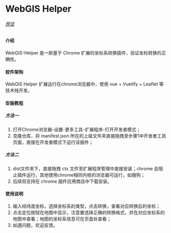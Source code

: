 # WebGIS Helper

###### [预览](http://htmlpreview.github.io/?https://github.com/jiangteng2019/WebGIS-Helper/blob/master/html/index.html)

#### 介绍
WebGIS-Helper 是一款基于 Chrome 扩展的坐标系转换插件，验证坐标转换的正确性。

#### 软件架构
WebGIS Helper 扩展运行在chrome浏览器中，使用 vue + Vuetify + Leaflet 等技术栈开发。


#### 安装教程

##### 方法一
1.  打开Chrome浏览器-设置-更多工具-扩展程序-打开开发者模式；
2.  克隆仓库，将 manifest.json 所在的上级文件夹直接拖拽至步骤1中开发者工具页面，直接在开发者模式下运行该插件；

##### 方法二
1.  dist文件夹下，直接拖拽 ctx 文件至扩展程序管理中直接安装；chrome 会阻止插件运行，其他使用chrome相同内核的浏览器可运行，如搜狗；
2.  后续将支持在 chrome 插件应用商店中下载安装。

#### 使用说明

1.  输入经纬度坐标，选择坐标系的类型，点击转换，查看对应转换后的坐标；
2.  点击定位按钮在地图中显示，注意要选择正确的转换格式，并在对应坐标系的地图中查看；地图的坐标系信息可在页首处查看；
3.  如遇问题，欢迎反馈。

